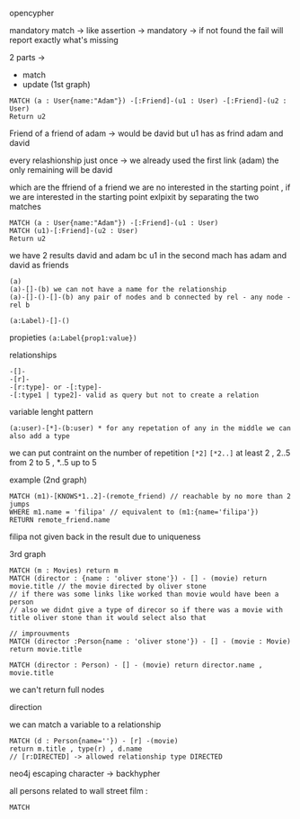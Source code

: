 opencypher 

mandatory match -> like assertion -> mandatory -> if not found the fail will report exactly what's missing 

2 parts -> 
+ match 
+ update
(1st graph)
```cypher
MATCH (a : User{name:"Adam"}) -[:Friend]-(u1 : User) -[:Friend]-(u2 : User)
Return u2
```

Friend of a friend of adam -> would be david but u1 has as frind adam and david

every relashionship just once -> we already used the first link (adam) the only remaining will be david 

which are the ffriend of a friend we are no interested in the starting point , if we are interested in the starting point exlpixit by separating the two matches 

```cypher
MATCH (a : User{name:"Adam"}) -[:Friend]-(u1 : User)
MATCH (u1)-[:Friend]-(u2 : User)
Return u2
```

we have 2 results david and adam bc u1 in the second mach has adam and david as friends 

```
(a)
(a)-[]-(b) we can not have a name for the relationship 
(a)-[]-()-[]-(b) any pair of nodes and b connected by rel - any node - rel b

(a:Label)-[]-()
```

propieties `(a:Label{prop1:value})` 

relationships 
```
-[]-
-[r]-
-[r:type]- or -[:type]-
-[:type1 | type2]- valid as query but not to create a relation
```

variable lenght pattern 
```
(a:user)-[*]-(b:user) * for any repetation of any in the middle we can also add a type 
```

we can put contraint on the number of repetition `[*2]`
`[*2..]` at least 2 , 2..5 from 2 to 5 , \*..5 up to 5 

example (2nd graph) 
```cypher
MATCH (m1)-[KNOWS*1..2]-(remote_friend) // reachable by no more than 2 jumps 
WHERE m1.name = 'filipa' // equivalent to (m1:{name='filipa'})
RETURN remote_friend.name
```

filipa not given back in the result due to uniqueness 

3rd graph 
```cypher
MATCH (m : Movies) return m 
MATCH (director : {name : 'oliver stone'}) - [] - (movie) return movie.title // the movie directed by oliver stone 
// if there was some links like worked than movie would have been a person 
// also we didnt give a type of direcor so if there was a movie with title oliver stone than it would select also that 

// improuvments
MATCH (director :Person{name : 'oliver stone'}) - [] - (movie : Movie) return movie.title 

MATCH (director : Person) - [] - (movie) return director.name , movie.title 

```
we can't return full nodes 

direction

we can match a variable to a relationship 
```cypher
MATCH (d : Person{name=''}) - [r] -(movie)
return m.title , type(r) , d.name
// [r:DIRECTED] -> allowed relationship type DIRECTED
```

neo4j escaping character -> backhypher

all persons related to wall street film : 
```cypher
MATCH 
```